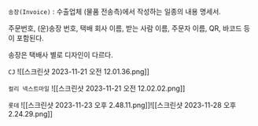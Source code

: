 `송장(Invoice)` : 수출업체 (물품 전송측)에서 작성하는 일종의 내용 명세서.

주문번호, (운)송장 번호, 택배 회사 이름, 받는 사람 이름, 주문자 이름, QR, 바코드 등이 포함된다.

송장은 택배사 별로 디자인이 다르다.

`CJ`
![[스크린샷 2023-11-21 오전 12.01.36.png]]

`컬리 넥스트마일`
![[스크린샷 2023-11-21 오전 12.02.02.png]]

`롯데`
![[스크린샷 2023-11-23 오후 2.48.11.png]]![[스크린샷 2023-11-28 오후 2.24.29.png]]